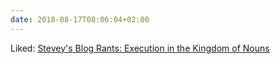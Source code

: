 ```yaml
---
date: 2018-08-17T08:06:04+02:00
---
```


Liked: [Stevey's Blog Rants: Execution in the Kingdom of Nouns](http://steve-yegge.blogspot.com/2006/03/execution-in-kingdom-of-nouns.html)
